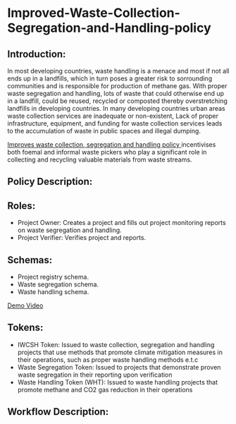 # Improved-Waste-Collection-Segregation-and-Handling-policy

## Introduction:
In most developing countries, waste handling is a menace and most if not all ends up in a landfills, which in turn poses a greater risk to sorrounding communities and is responsible for  production of methane gas.
With proper waste segregation and handling, lots of waste that could otherwise end up in a landfill, could be reused, recycled or composted thereby overstretching landfills in developing countries.
In many developing countries  urban areas waste collection services are inadequate or non-existent, Lack of proper infrastructure, equipment, and funding for waste collection services leads to the accumulation of waste in public spaces and illegal dumping. 

[Improves waste collection, segregation and handling policy ](https://github.com/kephothoX/Improved-Waste-Collection-Segregation-and-Handling-policy/tree/main) incentivises both foemal and informal waste pickers who  play a significant role in collecting and recycling valuable materials from waste streams. 



## Policy Description:

## Roles:

- Project Owner:  Creates a project and fills out project monitoring reports on waste segregation and handling.
- Project Verifier:  Verifies project and reports.

## Schemas:
- Project registry schema.
- Waste segregation schema.
- Waste handling schema.

[Demo Video](https://youtu.be/w1L84VGHJt8)

## Tokens:
-  IWCSH Token:   Issued to waste collection, segregation and  handling projects that use methods that promote climate mitigation measures in their operations, such as proper waste handling methods e.t.c
-  Waste Segregation Token: Issued to projects that demonstrate proven waste segregation in their reporting upon verification
-  Waste Handling Token (WHT): Issued to waste handling projects that promote methane and CO2 gas reduction in their operations



## Workflow Description:
